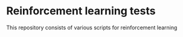 # Reinforcement learning tests

This repository consists of various scripts for reinforcement learning
